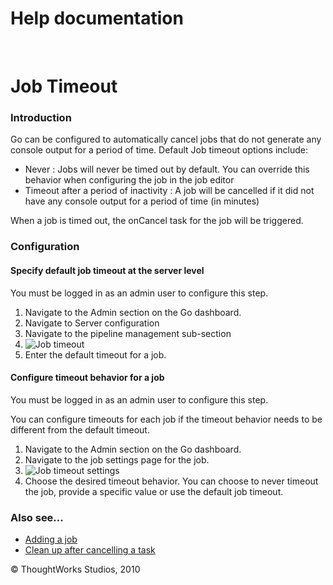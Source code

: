 Help documentation
==================

 

Job Timeout<!-- {.collapsible-heading onclick="toggleCollapse($(this));"} -->
===========

### Introduction<!-- {.collapsible-heading onclick="toggleCollapse($(this));"} -->

Go can be configured to automatically cancel jobs that do not generate
any console output for a period of time. Default Job timeout options
include:

-   Never : Jobs will never be timed out by default. You can override
    this behavior when configuring the job in the job editor
-   Timeout after a period of inactivity : A job will be cancelled if it
    did not have any console output for a period of time (in minutes)

When a job is timed out, the onCancel task for the job will be
triggered.

### Configuration<!-- {.collapsible-heading onclick="toggleCollapse($(this));"} -->

#### Specify default job timeout at the server level<!-- {.collapsible-heading onclick="toggleCollapse($(this));"} -->

You must be logged in as an admin user to configure this step.

1.  Navigate to the Admin section on the Go dashboard.
2.  Navigate to Server configuration
3.  Navigate to the pipeline management sub-section
4.  ![Job
    timeout](../resources/images/cruise/admin/pipeline_management_timeout.png)
5.  Enter the default timeout for a job.

#### Configure timeout behavior for a job<!-- {.collapsible-heading onclick="toggleCollapse($(this));"} -->

You must be logged in as an admin user to configure this step.

You can configure timeouts for each job if the timeout behavior needs to
be different from the default timeout.

1.  Navigate to the Admin section on the Go dashboard.
2.  Navigate to the job settings page for the job.
3.  ![Job timeout
    settings](../resources/images/cruise/admin/job_timeout_individual.png)
4.  Choose the desired timeout behavior. You can choose to never timeout
    the job, provide a specific value or use the default job timeout.

### Also see...<!-- {.collapsible-heading onclick="toggleCollapse($(this));"} -->

-   [Adding a job](admin_add_job.html)
-   [Clean up after cancelling a task](dev_clean_up_when_cancel.html)





© ThoughtWorks Studios, 2010

